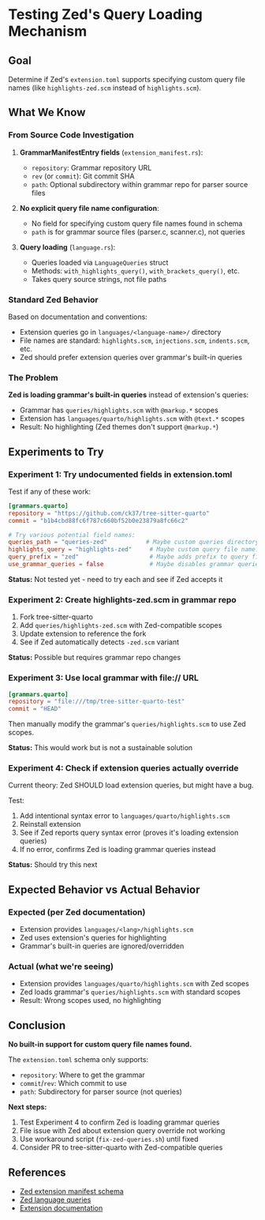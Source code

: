 # Testing Zed's Query Loading Mechanism

## Goal
Determine if Zed's `extension.toml` supports specifying custom query file names (like `highlights-zed.scm` instead of `highlights.scm`).

## What We Know

### From Source Code Investigation

1. **GrammarManifestEntry fields** (`extension_manifest.rs`):
   - `repository`: Grammar repository URL
   - `rev` (or `commit`): Git commit SHA
   - `path`: Optional subdirectory within grammar repo for parser source files

2. **No explicit query file name configuration**:
   - No field for specifying custom query file names found in schema
   - `path` is for grammar source files (parser.c, scanner.c), not queries

3. **Query loading** (`language.rs`):
   - Queries loaded via `LanguageQueries` struct
   - Methods: `with_highlights_query()`, `with_brackets_query()`, etc.
   - Takes query source strings, not file paths

### Standard Zed Behavior

Based on documentation and conventions:
- Extension queries go in `languages/<language-name>/` directory
- File names are standard: `highlights.scm`, `injections.scm`, `indents.scm`, etc.
- Zed should prefer extension queries over grammar's built-in queries

### The Problem

**Zed is loading grammar's built-in queries** instead of extension's queries:
- Grammar has `queries/highlights.scm` with `@markup.*` scopes
- Extension has `languages/quarto/highlights.scm` with `@text.*` scopes
- Result: No highlighting (Zed themes don't support `@markup.*`)

## Experiments to Try

### Experiment 1: Try undocumented fields in extension.toml

Test if any of these work:

```toml
[grammars.quarto]
repository = "https://github.com/ck37/tree-sitter-quarto"
commit = "b1b4cbd88fc6f787c660bf52b0e23879a8fc66c2"

# Try various potential field names:
queries_path = "queries-zed"           # Maybe custom queries directory?
highlights_query = "highlights-zed"     # Maybe custom query file name?
query_prefix = "zed"                    # Maybe adds prefix to query files?
use_grammar_queries = false             # Maybe disables grammar queries?
```

**Status:** Not tested yet - need to try each and see if Zed accepts it

### Experiment 2: Create highlights-zed.scm in grammar repo

1. Fork tree-sitter-quarto
2. Add `queries/highlights-zed.scm` with Zed-compatible scopes
3. Update extension to reference the fork
4. See if Zed automatically detects `-zed.scm` variant

**Status:** Possible but requires grammar repo changes

### Experiment 3: Use local grammar with file:// URL

```toml
[grammars.quarto]
repository = "file:///tmp/tree-sitter-quarto-test"
commit = "HEAD"
```

Then manually modify the grammar's `queries/highlights.scm` to use Zed scopes.

**Status:** This would work but is not a sustainable solution

### Experiment 4: Check if extension queries actually override

Current theory: Zed SHOULD load extension queries, but might have a bug.

Test:
1. Add intentional syntax error to `languages/quarto/highlights.scm`
2. Reinstall extension
3. See if Zed reports query syntax error (proves it's loading extension queries)
4. If no error, confirms Zed is loading grammar queries instead

**Status:** Should try this next

## Expected Behavior vs Actual Behavior

### Expected (per Zed documentation)
- Extension provides `languages/<lang>/highlights.scm`
- Zed uses extension's queries for highlighting
- Grammar's built-in queries are ignored/overridden

### Actual (what we're seeing)
- Extension provides `languages/quarto/highlights.scm` with Zed scopes
- Zed loads grammar's `queries/highlights.scm` with standard scopes
- Result: Wrong scopes used, no highlighting

## Conclusion

**No built-in support for custom query file names found.**

The `extension.toml` schema only supports:
- `repository`: Where to get the grammar
- `commit`/`rev`: Which commit to use
- `path`: Subdirectory for parser source (not queries)

**Next steps:**
1. Test Experiment 4 to confirm Zed is loading grammar queries
2. File issue with Zed about extension query override not working
3. Use workaround script (`fix-zed-queries.sh`) until fixed
4. Consider PR to tree-sitter-quarto with Zed-compatible queries

## References

- [Zed extension manifest schema](https://github.com/zed-industries/zed/blob/main/crates/extension/src/extension_manifest.rs)
- [Zed language queries](https://github.com/zed-industries/zed/blob/main/crates/language/src/language.rs)
- [Extension documentation](https://zed.dev/docs/extensions/languages)
